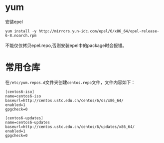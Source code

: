 # yum
安装epel
```shell
yum install -y http://mirrors.yun-idc.com/epel/6/x86_64/epel-release-6-8.noarch.rpm
```
不能仅仅拷贝epel.repo,否则安装epel中的package时会报错。

# 常用仓库
在`/etc/yum.repos.d`文件夹创建`centos.repo`文件，文件内容如下：

```
[centos6-iso]
name=centos6-iso
baseurl=http://centos.ustc.edu.cn/centos/6/os/x86_64/
enabled=1
gpgcheck=0

[centos6-updates]
name=centos6-updates
baseurl=http://centos.ustc.edu.cn/centos/6/updates/x86_64/
enabled=1
gpgcheck=0
```

